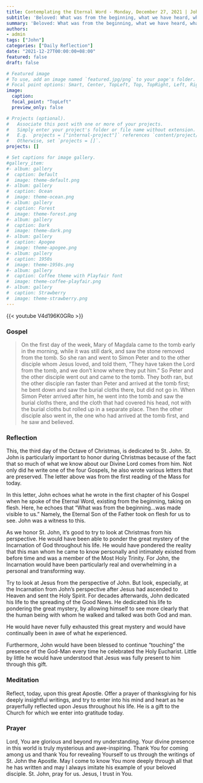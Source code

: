 ```yaml
---
title: Contemplating the Eternal Word - Monday, December 27, 2021 | John 20:1-8
subtitle: 'Beloved: What was from the beginning, what we have heard, what we have seen with our eyes, what we looked upon and touched with our hands concerns the Word of life—for the life was made visible; we have seen it and testify to it and proclaim to you the eternal life that was with the Father and was made visible to us—what we have seen and heard we proclaim now to you, so that you too may have fellowship with us; for our fellowship is with the Father and with his Son, Jesus Christ.  We are writing this so that our joy may be complete.'
summary: 'Beloved: What was from the beginning, what we have heard, what we have seen with our eyes, what we looked upon and touched with our hands concerns the Word of life—for the life was made visible; we have seen it and testify to it and proclaim to you the eternal life that was with the Father and was made visible to us—what we have seen and heard we proclaim now to you, so that you too may have fellowship with us; for our fellowship is with the Father and with his Son, Jesus Christ.  We are writing this so that our joy may be complete.'
authors:
- admin
tags: ["John"]
categories: ["Daily Reflection"]
date: "2021-12-27T00:00:00+08:00"
featured: false
draft: false

# Featured image
# To use, add an image named `featured.jpg/png` to your page's folder.
# Focal point options: Smart, Center, TopLeft, Top, TopRight, Left, Right, BottomLeft, Bottom, BottomRight
image:
  caption:
  focal_point: "TopLeft"
  preview_only: false

# Projects (optional).
#   Associate this post with one or more of your projects.
#   Simply enter your project's folder or file name without extension.
#   E.g. `projects = ["internal-project"]` references `content/project/deep-learning/index.md`.
#   Otherwise, set `projects = []`.
projects: []

# Set captions for image gallery.
#gallery_item:
#- album: gallery
#  caption: Default
#  image: theme-default.png
#- album: gallery
#  caption: Ocean
#  image: theme-ocean.png
#- album: gallery
#  caption: Forest
#  image: theme-forest.png
#- album: gallery
#  caption: Dark
#  image: theme-dark.png
#- album: gallery
#  caption: Apogee
#  image: theme-apogee.png
#- album: gallery
#  caption: 1950s
#  image: theme-1950s.png
#- album: gallery
#  caption: Coffee theme with Playfair font
#  image: theme-coffee-playfair.png
#- album: gallery
#  caption: Strawberry
#  image: theme-strawberry.png
---
```


{{< youtube V4d196K0GRo >}}

### Gospel
> On the first day of the week, Mary of Magdala came to the tomb early in the morning, while it was still dark, and saw the stone removed from the tomb. So she ran and went to Simon Peter and to the other disciple whom Jesus loved, and told them, “They have taken the Lord from the tomb, and we don’t know where they put him.” So Peter and the other disciple went out and came to the tomb. They both ran, but the other disciple ran faster than Peter and arrived at the tomb first; he bent down and saw the burial cloths there, but did not go in. When Simon Peter arrived after him, he went into the tomb and saw the burial cloths there, and the cloth that had covered his head, not with the burial cloths but rolled up in a separate place. Then the other disciple also went in, the one who had arrived at the tomb first, and he saw and believed.

### Reflection
This, the third day of the Octave of Christmas, is dedicated to St. John.  St. John is particularly important to honor during Christmas because of the fact that so much of what we know about our Divine Lord comes from him.  Not only did he write one of the four Gospels, he also wrote various letters that are preserved.  The letter above was from the first reading of the Mass for today.

In this letter, John echoes what he wrote in the first chapter of his Gospel when he spoke of the Eternal Word, existing from the beginning, taking on flesh.  Here, he echoes that “What was from the beginning…was made visible to us.”  Namely, the Eternal Son of the Father took on flesh for us to see.  John was a witness to this.

As we honor St. John, it’s good to try to look at Christmas from his perspective.  He would have been able to ponder the great mystery of the Incarnation of God throughout his life.  He would have pondered the reality that this man whom he came to know personally and intimately existed from before time and was a member of the Most Holy Trinity.  For John, the Incarnation would have been particularly real and overwhelming in a personal and transforming way.

Try to look at Jesus from the perspective of John.  But look, especially, at the Incarnation from John’s perspective after Jesus had ascended to Heaven and sent the Holy Spirit.  For decades afterwards, John dedicated his life to the spreading of the Good News.  He dedicated his life to pondering the great mystery, by allowing himself to see more clearly that the human being with whom he walked and talked was both God and man.

He would have never fully exhausted this great mystery and would have continually been in awe of what he experienced.  

Furthermore, John would have been blessed to continue “touching” the presence of the God-Man every time he celebrated the Holy Eucharist.  Little by little he would have understood that Jesus was fully present to him through this gift.

### Meditation
Reflect, today, upon this great Apostle.  Offer a prayer of thanksgiving for his deeply insightful writings, and try to enter into his mind and heart as he prayerfully reflected upon Jesus throughout his life.  He is a gift to the Church for which we enter into gratitude today.

### Prayer
Lord, You are glorious and beyond my understanding.  Your divine presence in this world is truly mysterious and awe-inspiring.  Thank You for coming among us and thank You for revealing Yourself to us through the writings of St. John the Apostle.  May I come to know You more deeply through all that he has written and may I always imitate his example of your beloved disciple.  St. John, pray for us.  Jesus, I trust in You.
